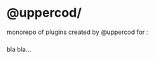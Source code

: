 # @uppercod/<packages>

monorepo of plugins created by @uppercod for <packages>:

### <packge>

bla bla...
